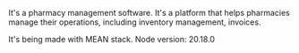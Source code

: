 It's a pharmacy management software. It's a platform that helps pharmacies manage their operations, including inventory management, invoices.

It's being made with MEAN stack.
Node version: 20.18.0
